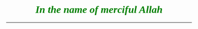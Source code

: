 <!DOCTYPE html>
  <html>
    <head>
      <title>First project</title>
      <meta charset="utf-8" />
    </head>
    <body>
      <h1 title = "بسم الله الرحمن الرحیم" align="center"><b><i><font face="arial black" 
			color="green">In the name of merciful Allah</font></i></b></h1>
      <hr />
      <marquee dir="rtl" align="right">اولین پروژه اینجانب در ویب سایت Github</marquee> 
    </body>
  </html>
